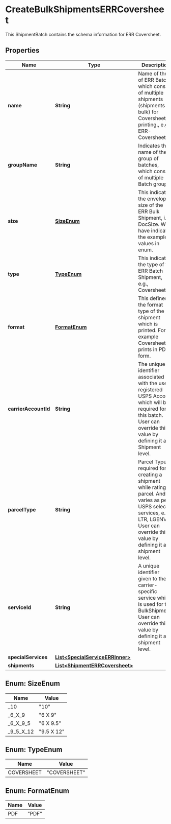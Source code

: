 

# CreateBulkShipmentsERRCoversheet

This ShipmentBatch contains the schema information for ERR Coversheet.

## Properties

| Name | Type | Description | Notes |
|------------ | ------------- | ------------- | -------------|
|**name** | **String** | Name of the of ERR Batch which consists of multiple shipments (shipments in bulk) for Coversheet printing., e.g. ERR-Coversheet07. |  |
|**groupName** | **String** | Indicates the name of the group of batches, which consists of multiple Batch groups. |  [optional] |
|**size** | [**SizeEnum**](#SizeEnum) | This indicates the envelope size of the ERR Bulk Shipment, i.e., DocSize. We have indicated the example values in enum. |  |
|**type** | [**TypeEnum**](#TypeEnum) | This indicates the type of the ERR Batch Shipment, e.g., Coversheet. |  |
|**format** | [**FormatEnum**](#FormatEnum) | This defines the format type of the shipment which is printed. For example Coversheet prints in PDF form. |  [optional] |
|**carrierAccountId** | **String** | The unique identifier associated with the user&#39;s registered USPS Account which will be required for this batch. User can override this value by defining it at Shipment level. |  |
|**parcelType** | **String** | Parcel Type is required for creating a shipment while rating a parcel. And it varies as per USPS selected services, e.g. LTR, LGENV. User can override this value by defining it at shipment level. |  |
|**serviceId** | **String** | A unique identifier given  to the carrier-specific service which is used for this BulkShipment. User can override this value by defining it at shipment level. |  |
|**specialServices** | [**List&lt;SpecialServiceERRInner&gt;**](SpecialServiceERRInner.md) |  |  [optional] |
|**shipments** | [**List&lt;ShipmentERRCoversheet&gt;**](ShipmentERRCoversheet.md) |  |  |



## Enum: SizeEnum

| Name | Value |
|---- | -----|
| _10 | &quot;10&quot; |
| _6_X_9 | &quot;6 X 9&quot; |
| _6_X_9_5 | &quot;6 X 9.5&quot; |
| _9_5_X_12 | &quot;9.5 X 12&quot; |



## Enum: TypeEnum

| Name | Value |
|---- | -----|
| COVERSHEET | &quot;COVERSHEET&quot; |



## Enum: FormatEnum

| Name | Value |
|---- | -----|
| PDF | &quot;PDF&quot; |



